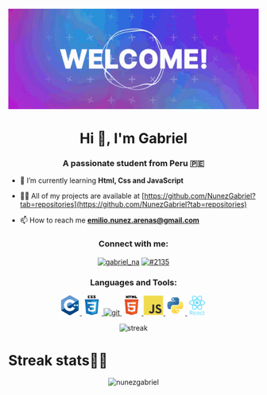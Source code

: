 <p align="center">
    <img src="./assets/welcome.gif" alt="wellcome">
</p>
<h1 align="center">Hi 👋, I'm Gabriel</h1>
<h3 align="center">A passionate student from Peru 🇵🇪</h3>

- 🌱 I’m currently learning **Html, Css and JavaScript**

- 👨‍💻 All of my projects are available at [https://github.com/NunezGabriel?tab=repositories](https://github.com/NunezGabriel?tab=repositories)

- 📫 How to reach me **emilio.nunez.arenas@gmail.com**

<h3 align="center">Connect with me:</h3>
<p align="center">
<a href="https://twitter.com/gabriel_na" target="blank"><img align="center" src="https://raw.githubusercontent.com/rahuldkjain/github-profile-readme-generator/master/src/images/icons/Social/twitter.svg" alt="gabriel_na" height="30" width="40" /></a>
<a href="https://discord.gg/#2135" target="blank"><img align="center" src="https://raw.githubusercontent.com/rahuldkjain/github-profile-readme-generator/master/src/images/icons/Social/discord.svg" alt="#2135" height="30" width="40" /></a>
</p>

<h3 align="center">Languages and Tools:</h3>
<p align="center"> <a href="https://www.w3schools.com/cpp/" target="_blank" rel="noreferrer"> <img src="https://raw.githubusercontent.com/devicons/devicon/master/icons/cplusplus/cplusplus-original.svg" alt="cplusplus" width="40" height="40"/> </a> <a href="https://www.w3schools.com/css/" target="_blank" rel="noreferrer"> <img src="https://raw.githubusercontent.com/devicons/devicon/master/icons/css3/css3-original-wordmark.svg" alt="css3" width="40" height="40"/> </a> <a href="https://git-scm.com/" target="_blank" rel="noreferrer"> <img src="https://www.vectorlogo.zone/logos/git-scm/git-scm-icon.svg" alt="git" width="40" height="40"/> </a> <a href="https://www.w3.org/html/" target="_blank" rel="noreferrer"> <img src="https://raw.githubusercontent.com/devicons/devicon/master/icons/html5/html5-original-wordmark.svg" alt="html5" width="40" height="40"/> </a> <a href="https://developer.mozilla.org/en-US/docs/Web/JavaScript" target="_blank" rel="noreferrer"> <img src="https://raw.githubusercontent.com/devicons/devicon/master/icons/javascript/javascript-original.svg" alt="javascript" width="40" height="40"/> </a> <a href="https://www.python.org" target="_blank" rel="noreferrer"> <img src="https://raw.githubusercontent.com/devicons/devicon/master/icons/python/python-original.svg" alt="python" width="40" height="40"/> </a> <a href="https://reactjs.org/" target="_blank" rel="noreferrer"> <img src="https://raw.githubusercontent.com/devicons/devicon/master/icons/react/react-original-wordmark.svg" alt="react" width="40" height="40"/> </a> </p>

<p align="center">
<img src="https://github-readme-stats.vercel.app/api/top-langs?username=nunezgabriel&show_icons=true&locale=en&layout=compact" background-color="black" alt="streak" />
</p>
<h1>Streak stats🧑‍💻</h1>
<p align="center">
<img src="https://github-readme-streak-stats.herokuapp.com/?user=nunezgabriel&" alt="nunezgabriel" />
</p>

